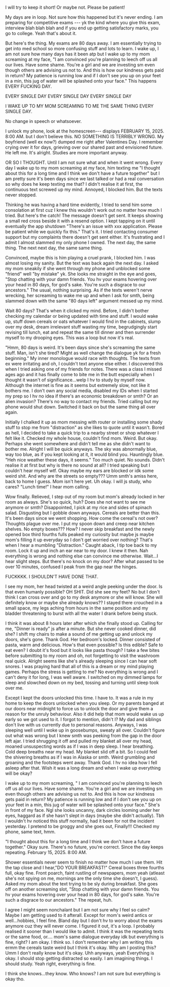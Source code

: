 I will try to keep it short! Or maybe not. Please be patient!

My days are in loop. Not sure how this happened but it's never ending. I am preparing for competitive exams --- yk the kind where you give this exam, interview blah blah blah and if you end up getting satisfactory marks, you go to college. Yeah that's about it. 

But here's the thing. My exams are 80 days away. I am essentially trying to get into med school so more confusing stuff and lots to learn. I wake up, I am not sure how many days has it been atp but I wake up to my mom screaming at my face, "I am convinced you're planning to leech off us all our lives. Have some shame. You're a girl and we are investing sm even though others are advising us not to. And this is how our kindness gets paid in return? My patience is running low and if I don't see you up on your feet in a min, this jug of water will be splashed onto your face." This happens EVERY FUCKING DAY. 

EVERY SINGLE DAY
EVERY SINGLE DAY
EVERY SINGLE DAY

I WAKE UP TO MY MOM SCREAMING TO ME THE SAME THING EVERY SINGLE DAY. 

No change in speech or whatsoever.

I unlock my phone, look at the homescreen--- displays FEBRUARY 15, 2025. 8:00 AM.
but I don't believe this. NO SOMETHING IS TERRIBLY WRONG. My boyfriend (well ex now?) dumped me right after Valentines Day. I remember crying over it for days, grieving over our shared past and envisioned future. He left me. It's alright. Studies are more important anyway. 

OR SO I THOUGHT. Until I am not sure what and when it went wrong. Every day I wake up to my mom screaming at my face, him texting me "I thought about this for a long time and I think we don't have a future together" but I am pretty sure it's been days since we last talked or had a real conversation so why does he keep texting me that? I didn't realise it at first, the continuous text screwed up my mind. Annoyed, I blocked him. But the texts never stopped. 

Thinking he was having a hard time evidently, I tried to send him some consolation at first cuz I knew this wouldn't work out no matter how much I tried. But here's the catch! The message doesn't get sent. It keeps showing a small red cross beside it with a resend option. I kept tapping on it until eventually the app shutdown "There's an issue with xxx application. Please be patient while we quickly fix this." That's it. I tried contacting consumer support but my complaints there doesn't get sent either. It's frustrating and I admit I almost slammed my only phone I owned. The next day, the same thing. The next next day, the same same thing. 

Convinced, maybe this is him playing a cruel prank, I blocked him. I was almost losing my sanity. But the text was back again the next day. I asked my mom sneakily if she went through my phone and unblocked some "friend" well "by mistake" yk. She looks me straight in the eye and goes, "Stop chatting with your damn friends. You hv your exams hovering over your head in 80 days, for god's sake. You're such a disgrace to our ancestors." The usual, nothing surprising. As if the texts weren't nerve wrecking, her screaming to wake me up and when I ask for smth, being slammed down with the same "80 days left" argument messed up my mind. 

Wait 80 days? That's when it clicked my mind. Before, I didn't bother checking my calendar or being updated with time and stuff. I would wake up, stuff down cereals or oats whatever I would find in the cabinets, slump over my desk, dream irrelevant stuff wasting my time, begrudgingly start revising till lunch, eat and repeat the same till dinner and then surrender myself to my drooping eyes. This was a loop but now it's real.

"Hmm, 80 days is weird. It's been days since she's screaming the same stuff. Man, isn't she tired? Might as well change the dialogue yk for a fresh beginning." My inner monologue would race with thoughts. The texts from ex were irritating and oh, I couldn't text anyone else either. I discovered this when I tried asking one of my friends for notes. There was a class I missed ages ago and it has finally come to bite me in the butt especially when I thought it wasn't of significance...welp I hv to study by myself now. Although the internet is fine as it seems but extremely slow, not like it bothers me. I don't own any social media, disabled my IDs when I started my prep so I hv no idea if there's an economic breakdown or smth? Or an alien invasion? There's no way to contact my friends. Tried calling but my phone would shut down. Switched it back on but the same thing all over again.

Initially I chalked it up as mom messing with router or installing some shady stuff to stop me from "distraction" as she likes to quote until it wasn't. Bored as hell, I decided to take a quick trip to a nearby street or shop whatever I felt like it. Checked my whole house, couldn't find mom. Weird. But okay. Perhaps she went somewhere and didn't tell me as she didn't want to bother me. Alright I will be quick anyways. The sky was abnormally blue, way too blue, as if you kept looking at it, it would blind you. Hauntingly blue. "Heh nice weather these days, it seems." Too much quiet. No sounds. Didn't realise it at first but why is there no sound at all? I tried speaking but I couldn't hear myself wtf. Okay maybe my ears are blocked or idk some weird shit. And why are the streets so empty??? Umm smth's amiss here, back to home I guess. Mom isn't here yet. Uh okay. I will js study, who cares? "Lunch time!" I hear mom calling. 

Wow finally. Relieved, I step out of my room but mom's already locked in her room as always. She's so quick, huh? Does she not want to see me anymore or smth? Disappointed, I pick at my rice and sides of spinach salad. Disgusting but I gobble down anyways. Cereals are better than this. It's been days since we went shopping. How come the cereal's not over? Thoughts plague over me. I put my spoon down and creep near kitchen shelves. No empty boxes??? How? I never skip breakfast and the newly opened box third fourths fulls peaked my curiosity but maybe js maybe mom's filling it up everyday so I don't get worried over nothing? That's when I hear a mumbling "Distraction." Caught aback, I tip toe back to my room. Lock it up and inch an ear near to my door. I knew it then. Nah everything is wrong and nothing else can convince me otherwise. Wait...I hear slight steps. But there's no knock on my door? After what passed to be over 10 minutes, confused I peak from the gap near the hinges.

FUCKKKK. I SHOULDN'T HAVE DONE THAT.

I see my mom, her head twisted at a weird angle peeking under the door. Is that even humanly possible? OH SHIT. Did she see my feet? No but I don't think I can cross over and go to my desk anymore or she will know. She will definitely know or maybe she already knows?? I stayed there crouched in a small space, my legs aching from hours in the same position and my bladder threatening to burst with all the water I drank before being stuck. 

I think it was about 8 hours later after which she finally stood up. Calling for me, "Dinner is ready" js after a minute. But she never cooked dinner, did she? I shift my chairs to make a sound of me getting up and unlock my doors, she's gone. Thank God. Her bedroom's locked. Dinner consisted of pasta, warm and delicious. How's that even possible? Is this edible? Safe to eat even? I doubt it's food but it looks like pasta though? I take a few bites before submitting to my room and oh, not forgetting to visit the washroom real quick. Alright seems like she's already sleeping since I can hear soft snores. I was praying hard that all of this is a dream or my mind playing games. Perhaps the stress is getting to me? No everything is wrong and I can't deny it for long, I was well aware. I switched on my dimmed lamps for sleep and slowched down on my bed, tossing and turning until sleep took over me. 

Except I kept the doors unlocked this time. I have to. It was a rule in my home to keep the doors unlocked when you sleep. Or my parents banged at our doors near midnight to force us to unlock the door and give them a reason for the unruly behaviour. Also it did help that mom would wake us up early so we got used to it. I forgot to mention, didn't I? My dad and siblings don't live with us currently due to personal reasons. Anyways, I was sleeping well until I woke up in goosebumps, sweaty all over. Couldn't figure out what was wrong but I knew smth was peeking from the gap in the door left ajar. I tried shrugging it off and pulled my blanket all over my head, moaned unsuspecting words as if I was in deep sleep. I hear breathing. Cold deep breaths near my head. My blanket slid off a bit. So I could feel the shivering breaths as if I was in Alaska or smth. Weird grumbling and groaning and the footsteps went away. Thank God. I hv no idea how I fell asleep after that. Wish it was a long dream and when I wake up everything will be okay?

I wake up to my mom screaming, " I am convinced you're planning to leech off us all our lives. Have some shame. You're a girl and we are investing sm even though others are advising us not to. And this is how our kindness gets paid in return? My patience is running low and if I don't see you up on your feet in a min, this jug of water will be splashed onto your face." She's in front of my face. Ngl she looks uncanny, dark circles looming under her eyes, haggard as if she hasn't slept in days (maybe she didn't actually). Tbh I wouldn't hv noticed this stuff normally, had it been for not the incident yesterday. I pretend to be groggy and she goes out, Finally!!! Checked my phone, same text, hmm.

"I thought about this for a long time and I think we don't have a future together." Okay sure. There's no future, you're correct. Since the day keeps repeating. February 15, 2025. 8:00 AM.

Shower essentials never seem to finish no matter how much I use them. Hit the tap close and I hear,"DO YOUR BREAKFAST!" 
Cereal boxes three fourths full, okay fine. Front poarch, faint rustling of newspapers, mom yeah (atleast she's not spying on me, mornings are the only time she doesn't, I guess). Asked my mom about the text trying to be sly during breakfast.  She goes off on another screaming slot, "Stop chatting with your damn friends. You hv your exams hovering over your head in 80 days, for god's sake. You're such a disgrace to our ancestors." The repeat, huh. 

I agree I might seem nonchalant but I am not sure why I feel so calm? Maybe I am getting used to it afterall. Except for mom's weird antics or well...hobbies, I feel fine. Bland day but I don't hv to worry about the exams anymore cuz they will never come. I figured it out, it's a loop. I probably realised it sooner than I would like to admit. I think it was the repeating texts or the same food, or.... mom's same dialogue everyday idk but everything is fine, right? I am okay. I think so. I don't remember why I am writing this ermm the cereals taste weird but I think it's okay. Why am I posting this? Umm I don't really know but it's okay. Uhh anyways, yeah Everything is okay. I should stop getting distracted so easily. I am imagining things. I should study. Yeah right, everything is fine.

I think she knows...they know. Who knows? I am not sure but everything is okay tho.

